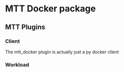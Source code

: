 # MTT Docker package

## MTT Plugins

### Client

The mtt_docker plugin is actually just a py docker client

### Workload
